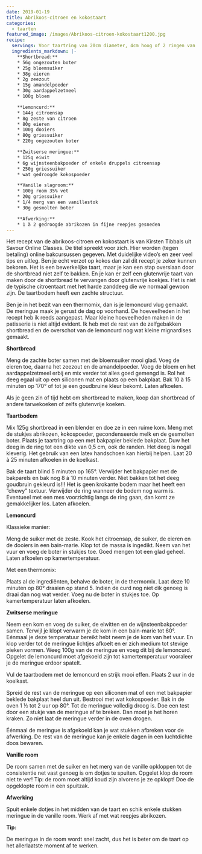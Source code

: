 ```yaml
---
date: 2019-01-19
title: Abrikoos-citroen en kokostaart
categories:
  - taarten
featured_image: /images/Abrikoos-citroen-kokostaart1200.jpg
recipe:
  servings: Voor taartring van 20cm diameter, 4cm hoog of 2 ringen van 16cm en 2,5 hoog
  ingredients_markdown: |-
    **Shortbread:**
    * 56g ongezouten boter    * 25g bloemsuiker    * 38g eieren    * 2g zeezout    * 15g amandelpoeder    * 30g aardappelzetmeel    * 100g bloem    **Lemoncurd:**    * 144g citroensap
    * 8g zeste van citroen 
    * 80g eieren    * 100g dooiers    * 80g griessuiker    * 220g ongezouten boter    **Zwitserse meringue:**    * 125g eiwit    * 6g wijnsteenbakpoeder of enkele druppels citroensap    * 250g griessuiker    * wat gedroogde kokospoeder     **Vanille slagroom:**    * 100g room 35% vet    * 20g griessuiker    * 1/4 merg van een vanillestok    * 30g gesmolten boter

    **Afwerking:**    * 1 à 2 gedroogde abrikozen in fijne reepjes gesneden
---
```

Het recept van de abrikoos-citroen en kokostaart is van Kirsten Tibbals uit Savour Online Classes. De titel spreekt voor zich. Hier worden (tegen betaling) online bakcursussen gegeven. Met duidelijke video’s en zeer veel tips en uitleg.
Ben je echt verzot op kokos dan zal dit recept je zeker kunnen bekoren.
Het is een bewerkelijke taart, maar je kan een stap overslaan door de shortbread niet zelf te bakken. En je kan er zelf een glutenvrije taart van maken door de shortbread te vervangen door glutenvrije koekjes.
Het is niet de typische citroentaart met het harde zanddeeg die we normaal gewoon zijn.
De taartbodem heeft een zachte structuur.

Ben je in het bezit van een thermomix, dan is je lemoncurd vlug gemaakt.
De meringue maak je gerust de dag op voorhand.
De hoeveelheden in het recept heb ik reeds aangepast. Maar kleine hoeveelheden maken in de patisserie is niet altijd evident. 
Ik heb met de rest van de zelfgebakken shortbread en de overschot van de lemoncurd nog wat kleine mignardises gemaakt.


<!--more-->

**Shortbread**Meng de zachte boter samen met de bloemsuiker mooi glad.Voeg de eieren toe, daarna het zeezout en de amandelpoeder.Voeg de bloem en het aardappelzetmeel erbij en mix verder tot alles goed gemengd is.Rol het deeg egaal uit op een siliconen mat en plaats op een bakplaat.Bak 10 à 15 minuten op 170° of tot je een goudbruine kleur bekomt.Laten afkoelen.Als je geen zin of tijd hebt om shortbread te maken, koop dan shortbread of andere tarwekoeken of zelfs glutenvrije koeken.**Taartbodem**Mix 125g shortbread in een blender en doe ze in een ruime kom.Meng met de stukjes abrikozen, kokospoeder, gecondenseerde melk en de gesmolten boter.Plaats je taartring op een met bakpapier beklede bakplaat.Duw het deeg in de ring tot een dikte van 0,5 cm, ook de randen.Het deeg is nogal kleverig. Het gebruik van een latex handschoen kan hierbij helpen.Laat 20 à 25 minuten afkoelen in de koelkast.Bak de taart blind 5 minuten op 165°.Verwijder het bakpapier met de bakparels en bak nog 8 à 10 minuten verder.Niet bakken tot het deeg goudbruin gekleurd is!!!Het is geen krokante bodem maar het heeft een “chewy” textuur.Verwijder de ring wanneer de bodem nog warm is.Eventueel met een mes voorzichtig langs de ring gaan, dan komt ze gemakkelijker los.Laten afkoelen.

**Lemoncurd**Klassieke manier:
Meng de suiker met de zeste.Kook het citroensap, de suiker, de eieren en de dooiers in een bain-marie.Klop tot de massa is ingedikt.Neem van het vuur en voeg de boter in stukjes toe.Goed mengen tot een glad geheel.Laten afkoelen op kamertemperatuur.Met een thermomix: 
Plaats 	al de ingrediënten, behalve de boter, in de thermomix. Laat deze 10 minuten op 80° draaien op stand 5.Indien de curd nog niet dik genoeg is draai dan nog wat verder.Voeg nu de boter in stukjes toe.Op kamertemperatuur laten afkoelen.

**Zwitserse meringue**Neem een kom en voeg de suiker, de eiwitten en de wijnsteenbakpoeder samen.Terwijl je klopt verwarm je de kom in een bain-marie tot 60°. Eénmaal je deze temperatuur bereikt hebt neem je de kom van het vuur. En klop verder tot de meringue lichtjes afkoelt en er zich medium tot stevige pieken vormen.Weeg 100g van de meringue en voeg dit bij de lemoncurd.Opgelet de lemoncurd moet afgekoeld zijn tot kamertemperatuur vooraleer je de meringue erdoor spatelt.Vul de taartbodem met de lemoncurd en strijk mooi effen.Plaats 2 uur in de koelkast.Spreid de rest van de meringue op een siliconen mat of een met bakpapier beklede bakplaat heel dun uit.Bestrooi met wat kokospoeder.Bak in de oven 1 ½ tot 2 uur op 80°. Tot de meringue volledig droog is.Doe een test  door een stukje van de meringue af te breken. Dan moet je het horen kraken.Zo niet laat de meringue verder in de oven drogen.Éénmaal de meringue is afgekoeld  kan je wat stukken afbreken voor de afwerking. De rest van de meringue kan je enkele dagen in een luchtdichte doos bewaren.**Vanille room**De room samen met de suiker en het merg van de vanille opkloppen tot de consistentie net vast genoeg is om dotjes te spuiten.Opgelet klop de room niet te ver!Tip: de room moet altijd koud zijn alvorens je ze opklopt!Doe de opgeklopte room in een spuitzak.**Afwerking**Spuit enkele dotjes in het midden van de taart en schik enkele stukken meringue in de vanille room. Werk af met wat reepjes abrikozen.<b>Tip: </b>

De meringue in de room wordt snel zacht, dus het is beter om de taart op het allerlaatste moment af te werken.
